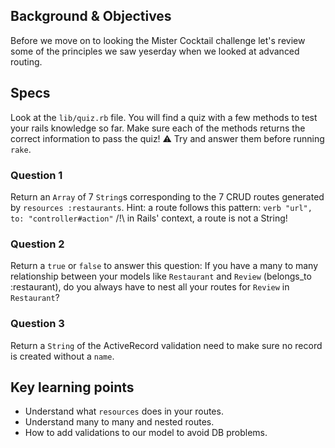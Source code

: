## Background & Objectives

Before we move on to looking the Mister Cocktail challenge let's review some of the principles we saw yeserday when we looked at advanced routing.

## Specs

Look at the `lib/quiz.rb` file. You will find a quiz with a few methods
to test your rails knowledge so far. Make sure each of the methods returns
the correct information to pass the quiz!
⚠️ Try and answer them before running `rake`.

### Question 1

Return an `Array` of 7 `String`s corresponding to the 7 CRUD routes generated by `resources :restaurants`.
Hint: a route follows this pattern: `verb "url", to: "controller#action"`
/!\ in Rails' context, a route is not a String!

### Question 2

Return a `true` or `false` to answer this question:
If you have a many to many relationship between your models like `Restaurant` and `Review` (belongs_to :restaurant), do you always have to nest all your routes for `Review` in `Restaurant`?

### Question 3

Return a `String` of the ActiveRecord validation need to make sure no record is created without a `name`.


## Key learning points

- Understand what `resources` does in your routes.
- Understand many to many and nested routes.
- How to add validations to our model to avoid DB problems.
